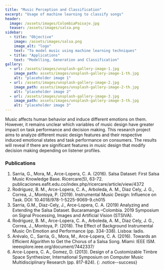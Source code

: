 ```yaml
---
title: "Music Perception and Classification"
excerpt: "Usage of machine learning to classify songs"
header:
  image: /assets/images/ColombiaPaisaje.jpg
  teaser: /assets/images/salsa.png
sidebar:
  - title: "Objective"
    image: /assets/images/salsa.png
    image_alt: "logo"
    text: "To model music using machine learning techniques"
  - title: "Applications"
    text: "Modelling, Generation and Classification"
gallery:
  - url: /assets/images/unsplash-gallery-image-1.jpg
    image_path: assets/images/unsplash-gallery-image-1-th.jpg
    alt: "placeholder image 1"
  - url: /assets/images/unsplash-gallery-image-2.jpg
    image_path: assets/images/unsplash-gallery-image-2-th.jpg
    alt: "placeholder image 2"
  - url: /assets/images/unsplash-gallery-image-3.jpg
    image_path: assets/images/unsplash-gallery-image-3-th.jpg
    alt: "placeholder image 3"
---
```


Music affects human behavior and induce different emotions on them. However, it remains unclear 
which variables of music design have greater impact on task performance and decision making. 
This research project aims to analyze different music 
design features and their respective induced emotional states and task performance on consumers. 
The results will reveal if there are significant features in music design that modify decision 
making depending on listener profiles. 


### Publications
1.	Sarria, G., Mora, M., Arce-Lopera, C. A. (2016). Salsa Dataset: First Salsa Music Knowledge Base. Ricercare(5), 63-72.  publicaciones.eafit.edu.co/index.php/ricercare/article/view/4372
2.  Rodriguez, B. M., Arce-Lopera, C. A., Arboleda, A. M., Diaz Cely, J. G., Correa, J., Montoya, P. (2019). Instrumental Music Design: Influence on Task. DOI: 10.4018/978-1-5225-9069-9.ch015
3.  Sarria, G.M., Diaz-Cely, J., Arce-Lopera, C. A. (2019) Analyzing and Extending the Salsa Dataset. Bucaramanga –Colombia. 2019 Symposium on Signal Processing, Images and Artificial Vision (STSIVA).
4.  Rodriguez, B. M., Arce-Lopera, C. A., Arboleda, A. M., Diaz Cely, J. G., Correa, J., Montoya, P. (2018). The Effect of Background Instrumental Music On Emotion and Performance (pp. 334-338). Lisboa: Iadis.
5.  Arévalo, C., Sarria, G., Mora, M., Arce-Lopera, C. A.  (2016). Towards an Efficient Algorithm to Get the Chorus of a Salsa Song. Miami: IEEE ISM. ieeexplore.ieee.org/document/7442337/
6.  Arce-Lopera, C. A., Gomez, D. (2013). Design of a Customizable Timbre Space Synthesizer, International Symposium on Computer Music Multidisciplinary Research (pp. 817-824).
{: .notice--success}
